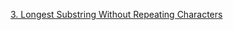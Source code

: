 [3. Longest Substring Without Repeating Characters](https://leetcode.com/problems/longest-substring-without-repeating-characters/description/)

